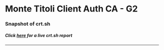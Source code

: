 # Monte Titoli Client Auth CA - G2
### Snapshot of crt.sh
##### Click [here](https://crt.sh/?q=D9E0926BD57714C5CCE343A1B3D4A5240134EF0A51D81E5338DCFC421DDCB8F3) for a live crt.sh report

---
